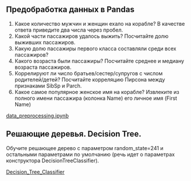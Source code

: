 ## Предобработка данных в Pandas

1. Какое количество мужчин и женщин ехало на корабле? В качестве ответа приведите два числа через пробел.
2. Какой части пассажиров удалось выжить? Посчитайте долю выживших пассажиров.
3. Какую долю пассажиры первого класса составляли среди всех пассажиров? 
4. Какого возраста были пассажиры? Посчитайте среднее и медиану возраста пассажиров.
5. Коррелируют ли число братьев/сестер/супругов с числом родителей/детей? Посчитайте корреляцию Пирсона между признаками SibSp и Parch.
6. Какое самое популярное женское имя на корабле? Извлеките из полного имени пассажира (колонка Name) его личное имя (First Name) 

[data_preprocessing.ipynb](https://github.com/ilgamfa/Data_science/blob/master/data_preprocessing.ipynb)

## Решающие деревья. Decision Tree.
Обучите решающее дерево с параметром random_state=241
и остальными параметрами по умолчанию (речь идет о параметрах конструктора DecisionTreeСlassifier).

[Decision_Tree_Classifier](https://github.com/ilgamfa/Data_science/blob/master/DecisionTreeClassifier.ipynb)
